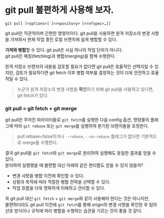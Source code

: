 # git pull 불편하게 사용해 보자.

```shell
git pull [<options>] [<repository> [<refspec>…​]]
```

git pull은 직관적이며 간편한 명령어이다. git pull을 사용하면 원격 저장소의 변경 사항을 가져와서 현재 작업 중인 로컬 브랜치에 쉽게 병합할 수 있다.

**가져와 병합**할 수 있다. git pull은 사실 하나의 작업 단위가 아니다.   
git pull은 페칭(fetching)과 병합(merging)을 함께 수행한다.  

원격 저장소 브랜치의 내용을 검토할 필요가 없다면 git pull은 효율적인 선택지일 수 있지만, 검토가 필요하다면 git fetch 이후 병합 여부를 결정하는 것이 더욱 안전하고 효율적일 수 있다.


> 누군가 원격 저장소의 변경 사항을 **확인**하기 위해 git pull을 사용하고 있다면, git fetch가 있다.

### git pull = git fetch + git merge

git pull은 주어진 파라미터들로 `git fetch`를 실행한 다음  config 옵션, 명령줄의 플래그에 따라 `git rebase` 또는 `git merge`를 실행하여 분기된 브랜치들을 조정한다.

> pull.rebase=false이거나 `--rebase`, `--no-rebase` 플래그가 없다면 기본적으로 merge를 수행한다.

결국 git pull을 `git fetch`와 `git merge`로 분리하여 실행해도 동일한 결과를 얻을 수 있다.  
분리하여 실행했을 때 불편함 대신 아래와 같은 편리함도 얻을 수 있지 않을까?

- 변경 사항을 병합 이전에 확인할 수 있다. 
- 상황과 목적에 따라 적절한 병합 전략을 선택할 수 있다.
- 작업 흐름을 더욱 명확하게 이해하고 관리할 수 있다. 

꼭 git pull 대신 `git fetch` + `git merge`와 같이 사용해야 한다는 것은 아니지만,  
불편하더라도 git pull 이전에 `git fetch`를 통해 origin의 변경 사항을 확인한 후 팀의 선호 방식이나 규칙에 따라 병합을 수행하는 습관을 기르는 것이 좋을 것 같다.

